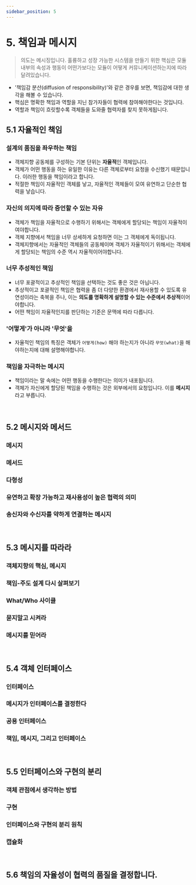 ```yaml
---
sidebar_position: 5
---
```


# 5. 책임과 메시지

> 의도는 메시징입니다. 훌륭하고 성장 가능한 시스템을 만들기 위한 핵심은 모듈 내부의 속성과 행동이 어떤가보다는 모듈이 어떻게 커뮤니케이션하는지에 따라 달려있습니다.

- '책임감 분산(diffusion of responsibility)'와 같은 경우를 보면, 책임감에 대한 생각을 해볼 수 있습니다.
- 핵심은 명확한 책임과 역할을 지닌 참가자들이 협력에 참여해야한다는 것입니다.
- 역할과 책임이 흐릿할수록 객체들을 도와줄 협력자를 찾지 못하게됩니다.

## 5.1 자율적인 책임

### 설계의 품짐을 좌우하는 책임

- 객체지향 공동체를 구성하는 기본 단위는 **자율적**인 객체입니다.
- 객체가 어떤 행동을 하는 유일한 이유는 다른 객체로부터 요청을 수신했기 때문입니다. 이러한 행동을 책임이라고 합니다.
- 적절한 책임이 자율적인 객체를 낳고, 자율적인 객체들이 모여 유연하고 단순한 협력을 낳습니다.

### 자신의 의지에 따라 증언할 수 있는 자유

- 객체가 책임을 자율적으로 수행하기 위해서는 객체에게 할당되는 책임이 자율적이여야합니다.
- 객체 지향에서 책임을 너무 상세하게 요청하면 이는 그 객체에게 독이됩니다.
- 객체지향에서는 자율적인 객체들의 공동체이며 객체가 자율적이기 위해서는 객체에게 할당되는 책임의 수준 역시 자율적이어야합니다.

### 너무 추성적인 책임

- 너무 포괄적이고 추상적인 책임을 선택하는 것도 좋은 것은 아닙니다.
- 추상적이고 포괄적인 책임은 협력을 좀 더 다양한 환경에서 재사용할 수 있도록 유연성이라는 축복을 주나, 이는 **의도를 명확하게 설명할 수 있는 수준에서 추상적**이어야합니다.
- 어떤 책임이 자율적인지를 판단하는 기준은 문맥에 따라 다릅니다.

### '어떻게'가 아니라 '무엇'을

- 자율적인 책임의 특징은 객체가 `어떻게(how)` 해야 하는지가 아니라 `무엇(what)`을 해야하는지에 대해 설명해야합니다.

### 책임을 자극하는 메시지

- 책임이라는 말 속에는 어떤 행동을 수행한다는 의미가 내포됩니다.
- 객체가 자신에게 할당된 책임을 수행하는 것은 외부에서의 요청입니다. 이를 **메시지**라고 부릅니다.

<br/>

## 5.2 메시지와 메서드

### 메시지

### 메서드

### 다형성

### 유연하고 확장 가능하고 재사용성이 높은 협력의 의미

### 송신자와 수신자를 약하게 연결하는 메시지

<br/>

## 5.3 메시지를 따라라

### 객체지향의 핵심, 메시지

### 책임-주도 설계 다시 살펴보기

### What/Who 사이클

### 묻지말고 시켜라

### 메시지를 믿어라

<br/>

## 5.4 객체 인터페이스

### 인터페이스

### 메시지가 인터페이스를 결정한다

### 공용 인터페이스

### 책임, 메시지, 그리고 인터페이스

<br/>

## 5.5 인터페이스와 구현의 분리

### 객체 관점에서 생각하는 방법

### 구현

### 인터페이스와 구현의 분리 원칙

### 캡슐화

<br/>

## 5.6 책임의 자율성이 협력의 품질을 결정합니다.
